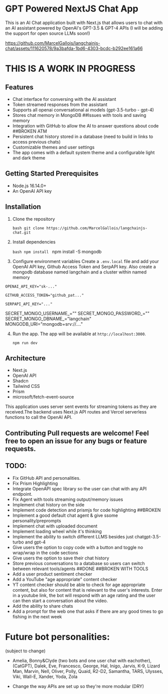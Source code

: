 # GPT Powered NextJS Chat App 
This is an AI Chat application built with Next.js that allows users to chat with an AI assistant powered by OpenAI's GPT-3.5 & GPT-4 APIs (I will be adding the support for open source LLMs soon!)

https://github.com/MarcelGallois/langchainjs-chat/assets/111620578/9a3bafda-1bd6-4303-bcdc-b292ee161a66


# **THIS IS A WORK IN PROGRESS**
## Features 
- Chat interface for conversing with the AI assistant
- Token streamed responses from the assistant
- Supports all openai conversational ai models (gpt-3.5-turbo - gpt-4)
- Stores chat memory in MongoDB ##Issues with tools and saving memory
- Integration with GitHub to allow the AI to answer questions about code ##BROKEN ATM
- Persistent chat history stored in a database (need to build in links to access previous chats)
- Customizable themes and user settings
- The app comes with a default system theme and a configurable light and dark theme

## Getting Started Prerequisites
- Node.js 16.14.0+
- An OpenAI API key

## Installation 
1. Clone the repository
   
   ```bash git clone https://github.com/MarcelGallois/langchainjs-chat.git ```
2. Install dependencies
   
   ```bash npm install ```
           npm install -S mongodb
3. Configure environment variables Create a `.env.local` file and add your OpenAI API key, Github Access Token and SerpAPI key. Also create a mongodb database named langchain and a cluster within named memory
   
  ``` OPENAI_API_KEY="sk-..." ```
  
  ``` GITHUB_ACCESS_TOKEN="github_pat..." ```
  
  ``` SERPAPI_API_KEY="..." ```

SECRET_MONGO_USERNAME_=""
SECRET_MONGO_PASSWORD_=""
SECRET_MONGO_DBNAME_="langchain"
MONGODB_URI="mongodb+srv://...."
  
4. Run the app. The app will be available at `http://localhost:3000`.

   ```npm run dev ```
   
## Architecture 
- Next.js
- OpenAI API
- Shadcn
- Tailwind CSS
- Prism
- microsoft/fetch-event-source

This application uses server sent events for streaming tokens as they are received.The backend uses Next.js API routes and Vercel serverless functions to call the OpenAI API. 

## Contributing Pull requests are welcome! Feel free to open an issue for any bugs or feature requests. 

## TODO: 
- Fix GitHub API and personalities.
- Fix Prism Highlighting
- Integrate OpenAPI spec library so the user can chat with any API endpoint.
- Fix Agent with tools streaming output/memory issues
- Implement chat history on the side
- Implement code detection and prismjs for code highlighting ##BROKEN
- Implement a good default chat agent & give ssome personality/preprompts
- Implement chat with uploaded document
- Implement loading wheel while it's thinking
- Implement the ability to switch different LLMS besides just chatgpt-3.5-turbo and gpt-4
- Give users the option to copy code with a button and toggle no wrap/wrap in the code sections
- Give users the option to save their chat history
- Store previous conversations to a database so users can switch between relevant tools/agents ##DONE ##BROKEN WITH TOOLS
- Add a user product sentiment checker
- Add a YouTube "age appropriate" content checker
- YT content checker should be able to check for age appropriate content, but also for content that is relevant to the user's interests. Enter in a youtube link, the bot will respond with an age rating and the user can then start a conversation about the video.
- Add the ability to share chats
- Add a prompt for the web one that asks if there are any good times to go fishing in the next week

# Future bot personalities:
(subject to change)
- Amelia, Bonny&Clyde (two bots and one user chat with eachother), (CatGPT), Dalek, Eve, Francesco, George, Hal, Inigo, Jarvis, K-9, Lizard Man, Marvin, Nell, Oliver, Polly, Quaid, R2-D2, Samantha, TARS, Ulysses, Viki, Wall-E, Xander, Yoda, Zola

- Change the way APIs are set up so they're more modular (DRY)
